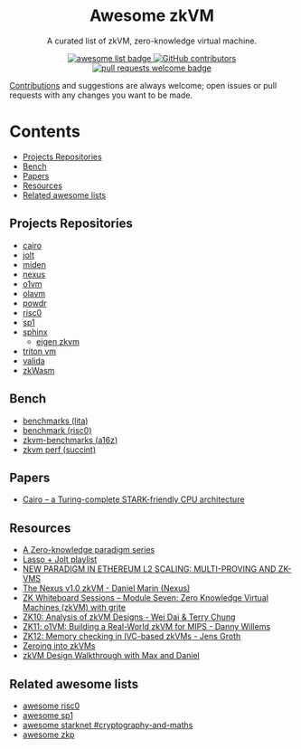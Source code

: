<div align="center">
  <h1 align="center">Awesome zkVM</h1>

A curated list of zkVM, zero-knowledge virtual machine.

  <p align="center">
    <a href="https://github.com/sindresorhus/awesome">
      <img alt="awesome list badge" src="https://cdn.rawgit.com/sindresorhus/awesome/d7305f38d29fed78fa85652e3a63e154dd8e8829/media/badge.svg">
    </a>
    <a href="https://github.com/rkdud007/awesome-zkvm/graphs/contributors">
      <img alt="GitHub contributors" src="https://img.shields.io/github/contributors/rkdud007/awesome-zkvm">
    </a>
    <a href="http://makeapullrequest.com">
      <img alt="pull requests welcome badge" src="https://img.shields.io/badge/PRs-welcome-brightgreen.svg?style=flat">
    </a>
  </p>

</div>

[Contributions](./CONTRIBUTING.md) and suggestions are always welcome; open issues or pull requests with any changes you want to be made.

# Contents

- [Projects Repositories](#projects-repositories)
- [Bench](#bench)
- [Papers](#papers)
- [Resources](#resources)
- [Related awesome lists](#related-awesome-lists)

## Projects Repositories

- [cairo](https://github.com/lambdaclass/cairo-vm)
- [jolt](https://github.com/a16z/jolt)
- [miden](https://github.com/0xPolygonMiden/miden-vm)
- [nexus](https://github.com/nexus-xyz/nexus-zkvm)
- [o1vm](https://github.com/o1-labs/proof-systems/tree/master/o1vm)
- [olavm](https://github.com/Sin7Y/olavm)
- [powdr](https://github.com/powdr-labs/powdr)
- [risc0](https://github.com/risc0/risc0)
- [sp1](https://github.com/succinctlabs/sp1)
- [sphinx](https://github.com/argumentcomputer/sphinx)
  - [eigen zkvm](https://github.com/0xEigenLabs/eigen-zkvm)
- [triton vm](https://github.com/TritonVM/triton-vm)
- [valida](https://github.com/valida-xyz/valida)
- [zkWasm](https://github.com/DelphinusLab/zkWasm)

## Bench

- [benchmarks (lita)](https://lita.gitbook.io/lita-documentation/architecture/benchmarks)
- [benchmark (risc0)](https://reports.risczero.com/benchmarks/Linux-cpu)
- [zkvm-benchmarks (a16z)](https://github.com/a16z/zkvm-benchmarks)
- [zkvm perf (succint)](https://github.com/succinctlabs/zkvm-perf)

## Papers

- [Cairo – a Turing-complete STARK-friendly CPU architecture](https://eprint.iacr.org/2021/1063.pdf)

## Resources

- [A Zero-knowledge paradigm series](https://www.lita.foundation/blog/zero-knowledge-paradigm-zkvm)
- [Lasso + Jolt playlist](https://youtube.com/playlist?list=PLjQ9HCQMu_8xjOEM_vh5p26ODtr-mmGxO&si=Uega8IMg_J8kNaa8)
- [NEW PARADIGM IN ETHEREUM L2 SCALING: MULTI-PROVING AND ZK-VMS](https://www.mikkoikola.com/blog/2023/12/11/new-paradigm-in-ethereum-l2-scaling-multi-proving-and-zk-vms)
- [The Nexus v1.0 zkVM - Daniel Marin (Nexus)](https://www.youtube.com/watch?v=UtzFOwQp8n4)
- [ZK Whiteboard Sessions – Module Seven: Zero Knowledge Virtual Machines (zkVM) with grjte](https://www.youtube.com/watch?v=GRFPGJW0hic)
- [ZK10: Analysis of zkVM Designs - Wei Dai & Terry Chung](https://www.youtube.com/watch?v=tWJZX-WmbeY&t=325s)
- [ZK11: o1VM: Building a Real-World zkVM for MIPS - Danny Willems](https://www.youtube.com/watch?v=HDH2KXRAxAc)
- [ZK12: Memory checking in IVC-based zkVMs - Jens Groth](https://www.youtube.com/watch?v=kzSYNFh4uQ0&list=PLothk45x3HC9Oz4f3e9-OoYUEytfHWCl5)
- [Zeroing into zkVMs](https://taiko.mirror.xyz/e_5GeGGFJIrOxqvXOfzY6HmWcRjCjRyG0NQF1zbNpNQ)
- [zkVM Design Walkthrough with Max and Daniel](https://www.youtube.com/watch?v=aobrJ-zTcAU)

## Related awesome lists

- [awesome risc0](https://github.com/inversebrah/awesome-risc0)
- [awesome sp1](https://github.com/gakonst/awesome-sp1)
- [awesome starknet #cryptography-and-maths](https://github.com/keep-starknet-strange/awesome-starknet?tab=readme-ov-file#cryptography-and-maths)
- [awesome zkp](https://github.com/matter-labs/awesome-zero-knowledge-proofs)
